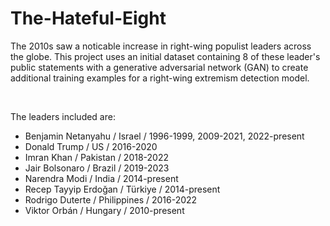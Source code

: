 # The-Hateful-Eight

The 2010s saw a noticable increase in right-wing populist leaders across the globe. This project uses an initial dataset containing 8 of these leader's public statements with a generative adversarial network (GAN) to create additional training examples for a right-wing extremism detection model. 

<br/>

The leaders included are:

- Benjamin Netanyahu / Israel / 1996-1999, 2009-2021, 2022-present
- Donald Trump / US / 2016-2020
- Imran Khan / Pakistan / 2018-2022
- Jair Bolsonaro / Brazil / 2019-2023
- Narendra Modi / India / 2014-present
- Recep Tayyip Erdoğan / Türkiye / 2014-present
- Rodrigo Duterte / Philippines / 2016-2022
- Viktor Orbán / Hungary / 2010-present
